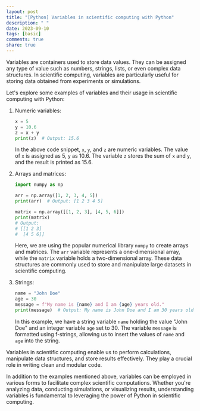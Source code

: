 ```yaml
---
layout: post
title: "[Python] Variables in scientific computing with Python"
description: " "
date: 2023-09-10
tags: [basic]
comments: true
share: true
---
```


Variables are containers used to store data values. They can be assigned any type of value such as numbers, strings, lists, or even complex data structures. In scientific computing, variables are particularly useful for storing data obtained from experiments or simulations.

Let's explore some examples of variables and their usage in scientific computing with Python:

1. Numeric variables:
   ```python
   x = 5
   y = 10.6
   z = x + y
   print(z)  # Output: 15.6
   ```

   In the above code snippet, `x`, `y`, and `z` are numeric variables. The value of `x` is assigned as 5, `y` as 10.6. The variable `z` stores the sum of `x` and `y`, and the result is printed as 15.6.

2. Arrays and matrices:
   ```python
   import numpy as np

   arr = np.array([1, 2, 3, 4, 5])
   print(arr)  # Output: [1 2 3 4 5]

   matrix = np.array([[1, 2, 3], [4, 5, 6]])
   print(matrix)
   # Output:
   # [[1 2 3]
   #  [4 5 6]]
   ```

   Here, we are using the popular numerical library `numpy` to create arrays and matrices. The `arr` variable represents a one-dimensional array, while the `matrix` variable holds a two-dimensional array. These data structures are commonly used to store and manipulate large datasets in scientific computing.

3. Strings:
   ```python
   name = "John Doe"
   age = 30
   message = f"My name is {name} and I am {age} years old."
   print(message)  # Output: My name is John Doe and I am 30 years old.
   ```

   In this example, we have a string variable `name` holding the value "John Doe" and an integer variable `age` set to 30. The variable `message` is formatted using f-strings, allowing us to insert the values of `name` and `age` into the string.

Variables in scientific computing enable us to perform calculations, manipulate data structures, and store results effectively. They play a crucial role in writing clean and modular code.

In addition to the examples mentioned above, variables can be employed in various forms to facilitate complex scientific computations. Whether you're analyzing data, conducting simulations, or visualizing results, understanding variables is fundamental to leveraging the power of Python in scientific computing.